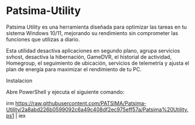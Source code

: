 # Patsima-Utility
Patsima Utility es una herramienta diseñada para optimizar las tareas en tu sistema Windows 10/11, mejorando su rendimiento sin comprometer las funciones que utilizas a diario.

Esta utilidad desactiva aplicaciones en segundo plano, agrupa servicios svhost, desactiva la hibernación, GameDVR, el historial de actividad, Homegroup, el seguimiento de ubicación, servicios de telemetría y ajusta el plan de energía para maximizar el rendimiento de tu PC.

Instalacion

Abre PowerShell y ejecuta el siguiente comando:

irm  https://raw.githubusercontent.com/PATSIMA/Patsima-Utility/2a8abd226b0599092c6a49c408df2ec975eff57a/Patsima%20Utility.ps1 | iex
